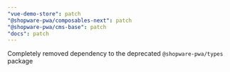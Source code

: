 ```yaml
---
"vue-demo-store": patch
"@shopware-pwa/composables-next": patch
"@shopware-pwa/cms-base": patch
"docs": patch
---
```


Completely removed dependency to the deprecated `@shopware-pwa/types` package
